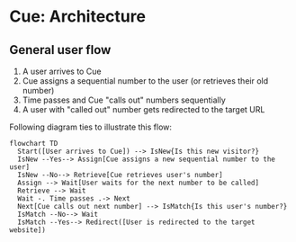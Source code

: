 # Cue: Architecture

## General user flow

1. A user arrives to Cue
2. Cue assigns a sequential number to the user (or retrieves their old number)
3. Time passes and Cue "calls out" numbers sequentially
4. A user with "called out" number gets redirected to the target URL

Following diagram ties to illustrate this flow:

```mermaid
flowchart TD
  Start([User arrives to Cue]) --> IsNew{Is this new visitor?}
  IsNew --Yes--> Assign[Cue assigns a new sequential number to the user]
  IsNew --No--> Retrieve[Cue retrieves user's number]
  Assign --> Wait[User waits for the next number to be called]
  Retrieve --> Wait
  Wait -. Time passes .-> Next
  Next[Cue calls out next number] --> IsMatch{Is this user's number?}
  IsMatch --No--> Wait
  IsMatch --Yes--> Redirect([User is redirected to the target website])
```
